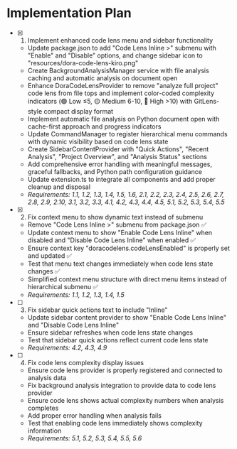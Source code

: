 # Implementation Plan

- [x] 1. Implement enhanced code lens menu and sidebar functionality

  - Update package.json to add "Code Lens Inline >" submenu with "Enable" and "Disable" options, and change sidebar icon to "resources/dora-code-lens-kiro.png"
  - Create BackgroundAnalysisManager service with file analysis caching and automatic analysis on document open
  - Enhance DoraCodeLensProvider to remove "analyze full project" code lens from file tops and implement color-coded complexity indicators (🟢 Low ≤5, 🟡 Medium 6-10, 🔴 High >10) with GitLens-style compact display format
  - Implement automatic file analysis on Python document open with cache-first approach and progress indicators
  - Update CommandManager to register hierarchical menu commands with dynamic visibility based on code lens state
  - Create SidebarContentProvider with "Quick Actions", "Recent Analysis", "Project Overview", and "Analysis Status" sections
  - Add comprehensive error handling with meaningful messages, graceful fallbacks, and Python path configuration guidance
  - Update extension.ts to integrate all components and add proper cleanup and disposal
  - _Requirements: 1.1, 1.2, 1.3, 1.4, 1.5, 1.6, 2.1, 2.2, 2.3, 2.4, 2.5, 2.6, 2.7, 2.8, 2.9, 2.10, 3.1, 3.2, 3.3, 4.1, 4.2, 4.3, 4.4, 4.5, 5.1, 5.2, 5.3, 5.4, 5.5_

- [x] 2. Fix context menu to show dynamic text instead of submenu

  - Remove "Code Lens Inline >" submenu from package.json ✅
  - Update context menu to show "Enable Code Lens Inline" when disabled and "Disable Code Lens Inline" when enabled ✅
  - Ensure context key "doracodelens.codeLensEnabled" is properly set and updated ✅
  - Test that menu text changes immediately when code lens state changes ✅
  - Simplified context menu structure with direct menu items instead of hierarchical submenu ✅
  - _Requirements: 1.1, 1.2, 1.3, 1.4, 1.5_

- [ ] 3. Fix sidebar quick actions text to include "Inline"

  - Update sidebar content provider to show "Enable Code Lens Inline" and "Disable Code Lens Inline"
  - Ensure sidebar refreshes when code lens state changes
  - Test that sidebar quick actions reflect current code lens state
  - _Requirements: 4.2, 4.3, 4.9_

- [ ] 4. Fix code lens complexity display issues
  - Ensure code lens provider is properly registered and connected to analysis data
  - Fix background analysis integration to provide data to code lens provider
  - Ensure code lens shows actual complexity numbers when analysis completes
  - Add proper error handling when analysis fails
  - Test that enabling code lens immediately shows complexity information
  - _Requirements: 5.1, 5.2, 5.3, 5.4, 5.5, 5.6_
